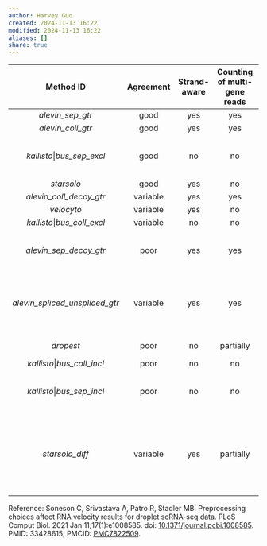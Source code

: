 ```yaml
---
author: Harvey Guo
created: 2024-11-13 16:22
modified: 2024-11-13 16:22
aliases: []
share: true
---
```

|           Method ID            | Agreement | Strand-aware | Counting of multi-gene reads |                                               Comments                                               |
| :----------------------------: | :-------: | :----------: | :--------------------------: | :--------------------------------------------------------------------------------------------------: |
|        _alevin_sep_gtr_        |   good    |     yes      |             yes              |                                                                                                      |
|       _alevin_coll_gtr_        |   good    |     yes      |             yes              |                                                                                                      |
|   _kallisto_\|_bus_sep_excl_   |   good    |      no      |              no              |                            Reads in ambiguous regions typically discarded                            |
|           _starsolo_           |   good    |     yes      |              no              |                                                                                                      |
|    _alevin_coll_decoy_gtr_     | variable  |     yes      |             yes              |                                                                                                      |
|           _velocyto_           | variable  |     yes      |              no              |                                                                                                      |
|  _kallisto_\|_bus_coll_excl_   | variable  |      no      |              no              |                                                                                                      |
|     _alevin_sep_decoy_gtr_     |   poor    |     yes      |             yes              |                              Reads in ambiguous regions double-counted.                              |
| _alevin_spliced_unspliced_gtr_ | variable  |     yes      |             yes              |        3’ tag protocols does not provide enough information for spliced/unspliced resolution.        |
|           _dropest_            |   poor    |      no      |          partially           |                                     Insufficient UMI collapsing                                      |
|  _kallisto_\|_bus_coll_incl_   |   poor    |      no      |              no              |                                                                                                      |
|   _kallisto_\|_bus_sep_incl_   |   poor    |      no      |              no              |                              Reads in ambiguous regions double-counted.                              |
|        _starsolo_diff_         | variable  |     yes      |          partially           | Non-zero unspliced count possible even without introns; nominally negative unspliced count possible. |

Reference: Soneson C, Srivastava A, Patro R, Stadler MB. Preprocessing choices affect RNA velocity results for droplet scRNA-seq data. PLoS Comput Biol. 2021 Jan 11;17(1):e1008585. doi: [10.1371/journal.pcbi.1008585](https://doi.org/10.1371/journal.pcbi.1008585). PMID: 33428615; PMCID: [PMC7822509](https://www.ncbi.nlm.nih.gov/pmc/articles/PMC7822509).